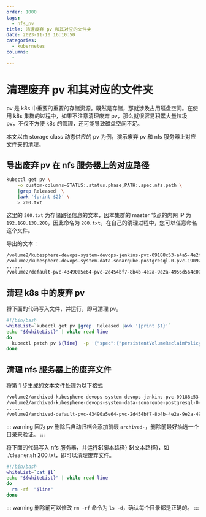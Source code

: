 ```yaml
---
order: 1000
tags:
  - nfs,pv
title: 清理废弃 pv 和其对应的文件夹
date: 2023-11-10 16:10:50
categories:
  - kubernetes
columns:
  -
---
```


# 清理废弃 pv 和其对应的文件夹

pv 是 k8s 中重要的重要的存储资源。既然是存储，那就涉及占用磁盘空间。在使用 k8s 集群的过程中，如果不注意清理废弃 pv，那么就很容易积累大量垃圾 pv，不仅不方便 k8s 的管理，还可能导致磁盘空间不足。

本文以由 storage class 动态供应的 pv 为例，演示废弃 pv 和 nfs 服务器上对应文件夹的清理。

## 导出废弃 pv 在 nfs 服务器上的对应路径

```bash
kubectl get pv \
	-o custom-columns=STATUS:.status.phase,PATH:.spec.nfs.path \
	|grep Released  \
	|awk '{print $2}' \
	> 200.txt
```

这里的 `200.txt` 为存储路径信息的文本，因本集群的 master 节点的内网 IP 为 `192.168.130.200`，因此命名为 `200.txt`，在自己的清理过程中，您可以任意命名这个文件。

导出的文本：

```bash
/volume2/kubesphere-devops-system-devops-jenkins-pvc-09188c53-a4a5-4e2f-994b-ab97c59d386b
/volume2/kubesphere-devops-system-data-sonarqube-postgresql-0-pvc-19092a4c-a12b-4201-a359-4094d2918884
......
/volume2/default-pvc-43490a5e64-pvc-2d454bf7-8b4b-4e2a-9e2a-4956d564c00e
```

## 清理 k8s 中的废弃 pv

将下面的代码写入文件，并运行，即可清理 pv。

```bash
#!/bin/bash
whiteList=`kubectl get pv |grep  Released |awk '{print $1}'`
echo "${whiteList}" | while read line
do
  kubectl patch pv ${line}  -p '{"spec":{"persistentVolumeReclaimPolicy":"Delete"}}'
done
```

## 清理 nfs 服务器上的废弃文件

将第 1 步生成的文本文件处理为以下格式

```bash
/volume2/archived-kubesphere-devops-system-devops-jenkins-pvc-09188c53-a4a5-4e2f-994b-ab97c59d386b
/volume2/archived-kubesphere-devops-system-data-sonarqube-postgresql-0-pvc-19092a4c-a12b-4201-a359-4094d2918884
......
/volume2/archived-default-pvc-43490a5e64-pvc-2d454bf7-8b4b-4e2a-9e2a-4956d564c00e
```

::: warning
因为 pv 删除后自动归档会添加前缀 `archived-`，删除前最好抽选一个目录来验证。
:::

将下面的代码写入 nfs 服务器，并运行${脚本路径} ${文本路径}，如 ./cleaner.sh 200.txt，即可以清理废弃文件。

```bash
#!/bin/bash
whiteList=`cat $1`
echo "${whiteList}" | while read line
do
  rm -rf  "$line"
done
```

::: warning
删除前可以修改 `rm -rf` 命令为 `ls -d`，确认每个目录都是正确的。
:::
